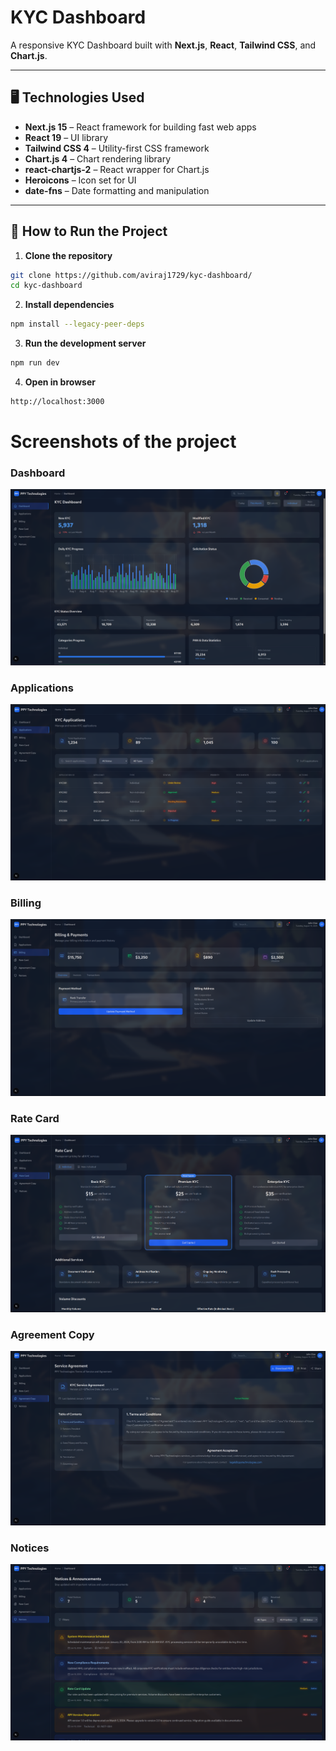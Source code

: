 # KYC Dashboard

A responsive KYC Dashboard built with **Next.js**, **React**, **Tailwind CSS**, and **Chart.js**.

---

## 🖥 Technologies Used

- **Next.js 15** – React framework for building fast web apps
- **React 19** – UI library
- **Tailwind CSS 4** – Utility-first CSS framework
- **Chart.js 4** – Chart rendering library
- **react-chartjs-2** – React wrapper for Chart.js
- **Heroicons** – Icon set for UI
- **date-fns** – Date formatting and manipulation

---

## 🚀 How to Run the Project

1. **Clone the repository**

```bash
git clone https://github.com/aviraj1729/kyc-dashboard/
cd kyc-dashboard

```

2. **Install dependencies**

```bash
npm install --legacy-peer-deps

```

3. **Run the development server**

```bash
npm run dev

```

4. **Open in browser**

```bash
http://localhost:3000

```

# Screenshots of the project

### Dashboard

![Dashboard Screenshot](./assets/Dashboard.png)

### Applications

![Applications Screenshot](./assets/Applications.png)

### Billing

![Billing Screenshot](./assets/Billing.png)

### Rate Card

![Rate Card Screenshot](./assets/RateCard.png)

### Agreement Copy

![Agreement Copy Screenshot](./assets/AgreementCopy.png)

### Notices

![Notices Screenshot](./assets/Notices.png)
